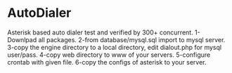 # AutoDialer
Asterisk based auto dialer test and verified by 300+ concurrent.
1-Downlpad all packages.
2-from database/mysql.sql import to mysql server.
3-copy the engine directory to a local directory, edit dialout.php for mysql user/pass.
4-copy web directory to www of your servers.
5-configure crontab with given file.
6-copy the configs of asterisk to your server.


